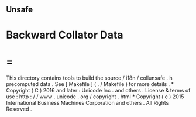 Unsafe
-
Backward
Collator
Data
=
=
=
This
directory
contains
tools
to
build
the
source
/
i18n
/
collunsafe
.
h
precomputed
data
.
See
[
Makefile
]
(
.
/
Makefile
)
for
more
details
.
*
Copyright
(
C
)
2016
and
later
:
Unicode
Inc
.
and
others
.
License
&
terms
of
use
:
http
:
/
/
www
.
unicode
.
org
/
copyright
.
html
*
Copyright
(
c
)
2015
International
Business
Machines
Corporation
and
others
.
All
Rights
Reserved
.
